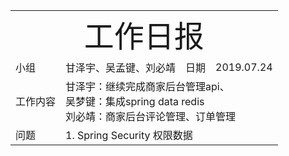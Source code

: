 <html>
 <head></head>
 <body>
  <center> 
   <table> 
    <tbody>
     <tr> 
      <td colspan="4"> 
       <center> 
        <font size="12px">工作日报</font> 
       </center> </td> 
     </tr> 
     <tr> 
      <td>小组</td> 
      <td>甘泽宇、吴孟键、刘必靖</td> 
      <td>日期</td> 
      <td>2019.07.24</td> 
     </tr> 
     <tr> 
      <td>工作内容</td> 
      <td colspan="3"> 甘泽宇：继续完成商家后台管理api、<br /> 吴梦键：集成spring data redis<br /> 刘必靖：商家后台评论管理、订单管理</td> 
     </tr> 
          <tr> 
      <td>问题</td> 
      <td colspan="3">
1. Spring Security 权限数据
 </td> 
     </tr> 
    </tbody>
   </table> 
  </center> 
 </body>
</html>
<!--stackedit_data:
eyJoaXN0b3J5IjpbMTY4MDg2NTA4NSwtMTA2NDA4MTcyM119
-->